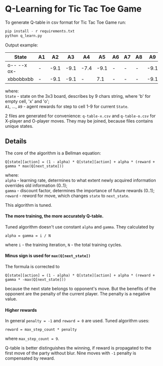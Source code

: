 # Q-Learning for Tic Tac Toe Game

To generate Q-table in csv format for Tic Tac Toe Game run:

```python
pip install - r requirements.txt
python q_learn.py
```

Output example:

| State       | A1 | A2   | A3   | A4   | A5   | A6 | A7 | A8 | A9   |
|-------------|----|------|------|------|------|----|----|----|------|
| o-- --x ox- | -  | -9.1 | -9.1 | -7.4 | -9.1 | -  | -  | -  | -9.1 |
| xbbobbxbb   | -  | -9.1 | -9.1 | -    | 7.1  | -  | -  | -  | -9.1 

where:<br>
`State` - state on the 3x3 board, describes by 9 chars string, where 'b' for empty cell, 'x' and 'o';<br>
`A1`, ..., `A9` - agent rewards for step to cell 1-9 for current `State`.

2 files are generated for convenience: `q-table-x.csv` and `q-table-o.csv` for X-player and O-player moves.
They may be joined, because files contains unique states. 

## Details
The core of the algorithm is a Bellman equation:
```
Q[state][action] = (1 - alpha) * Q[state][action] + alpha * (reward + gamma * max(Q[next_state]))
```
where:<br>
`alpha` - learning rate, determines to what extent newly acquired information overrides old information (0..1);<br>
`gamma` - discount factor, determines the importance of future rewards (0..1);<br>
`reward` - reword for move, which changes `state` to `next_state`.

This algorithm is tuned.

#### The more training, the more accurately Q-table.
Tuned algorithm doesn't use constant `alpha` and `gamma`. They calculated by 
```
alpha = gamma = i / N 
```
where `i` - the training iteration, `N` - the total training cycles.

#### Minus sign is used for `max(Q[next_state])`
The formula is corrected to
```
Q[state][action] = (1 - alpha) * Q[state][action] + alpha * (reward + gamma * -max(Q[next_state]))
```
because the next state belongs to opponent's move. But the benefits of the opponent are the penalty of the current player.
The penalty is a negative value.

#### Higher rewards
In general `penalty = -1` and `reward = 0` are used. Tuned algorithm uses:
```
reward = max_step_count * penalty 
```
where `max_step_count = 9`.

Q-table is better distinguishes the winning, if reward is propagated to the first move of the party without blur.
Nine moves with `-1` penalty is compensated by reward.
